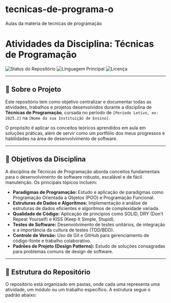 # tecnicas-de-programa-o
Aulas da materia de tecnicas de programação
# Atividades da Disciplina: Técnicas de Programação

![Status do Repositório](https://img.shields.io/badge/status-em%20andamento-yellow)
![Linguagem Principal](https://img.shields.io/github/languages/top/[SEU_USUARIO_GITHUB]/[NOME_DO_REPOSITORIO])
![Licença](https://img.shields.io/badge/licen%C3%A7a-MIT-blue)

---

## 📖 Sobre o Projeto

Este repositório tem como objetivo centralizar e documentar todas as atividades, trabalhos e projetos desenvolvidos durante a disciplina de **Técnicas de Programação**, cursada no período de `[Período Letivo, ex: 2025.2]` na `[Nome da sua Instituição de Ensino]`.

O propósito é aplicar os conceitos teóricos aprendidos em aula em soluções práticas, além de servir como um portfólio dos meus progressos e habilidades na área de desenvolvimento de software.

---

## 🎯 Objetivos da Disciplina

A disciplina de Técnicas de Programação aborda conceitos fundamentais para o desenvolvimento de software robusto, escalável e de fácil manutenção. Os principais tópicos incluem:

-   **Paradigmas de Programação:** Estudo e aplicação de paradigmas como Programação Orientada a Objetos (POO) e Programação Funcional.
-   **Estruturas de Dados e Algoritmos:** Implementação e análise de estruturas de dados eficientes e algoritmos de complexidade variada.
-   **Qualidade de Código:** Aplicação de princípios como SOLID, DRY (Don't Repeat Yourself) e KISS (Keep It Simple, Stupid).
-   **Testes de Software:** Desenvolvimento de testes unitários, de integração e a importância da cultura de testes (TDD/BDD).
-   **Controle de Versão:** Uso de Git e GitHub para gerenciamento de código-fonte e trabalho colaborativo.
-   **Padrões de Projeto (Design Patterns):** Estudo de soluções consagradas para problemas comuns de design de software.

---

## 📂 Estrutura do Repositório

O repositório está organizado em pastas, onde cada uma representa uma atividade, um módulo ou um trabalho específico. A estrutura segue o padrão abaixo:
